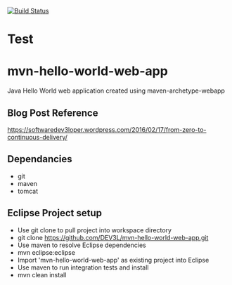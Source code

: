[![Build Status](https://travis-ci.org/DEV3L/mvn-hello-world-web-app.png)](https://travis-ci.org/DEV3L/mvn-hello-world-web-app)

# Test
# mvn-hello-world-web-app
Java Hello World web application created using maven-archetype-webapp

## Blog Post Reference
https://softwaredev3loper.wordpress.com/2016/02/17/from-zero-to-continuous-delivery/

## Dependancies
* git
* maven
* tomcat

## Eclipse Project setup
* Use git clone to pull project into workspace directory
 * git clone https://github.com/DEV3L/mvn-hello-world-web-app.git
* Use maven to resolve Eclipse dependencies
 * mvn eclipse:eclipse
* Import 'mvn-hello-world-web-app' as existing project into Eclipse 
* Use maven to run integration tests and install
 * mvn clean install
